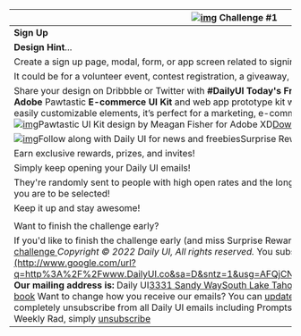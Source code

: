 | [![img](https://ci5.googleusercontent.com/proxy/LZFigNLe4ODqg9hIxyxfKMw21PHnKxENGEmz5qhJdmOA5EN_ibGm_WUQ4pDblx6aVOgF8RQ1NcsjH3NQWhm3q4ynlEozfra2fdhDewHwCxWtKjE0PFWoSCTwNerI_hUwuNiCnRVxWKvmheAQd40EkTFsszVLiAyAAQo=s0-d-e1-ft#https://gallery.mailchimp.com/4f673bd669d38ddb22ebef774/images/b35b77c5-2512-4a47-9cfb-b69e03ae486d.png)](https://www.google.com/url?q=https%3A%2F%2Fdailyui.us11.list-manage.com%2Ftrack%2Fclick%3Fu%3D4f673bd669d38ddb22ebef774%26id%3Daeecd5b589%26e%3D96edc24e23&sa=D&sntz=1&usg=AFQjCNH1MQ4Q08yfOwJ1rqCMUeMoewPkWQ) Challenge #1 |
| ------------------------------------------------------------ |
| **Sign Up**                                                  |
| **Design Hint**...                                           | 
| Create a sign up page, modal, form, or app screen related to signing up for something.  |
| It could be for a volunteer event, contest registration, a giveaway, or anything you can image.  |
| Share your design on Dribbble or Twitter with **#DailyUI**  **Today's Free Resource 🌟** Proudly Sponsored by **Adobe** Pawtastic **E-commerce UI Kit** and web app prototype kit with typography and colors. With 35+ easily customizable elements, it’s perfect for a marketing, e-commerce, and dashboard experience.[![img](https://ci4.googleusercontent.com/proxy/B8O6fe4nfj82A3_40aJZ_DC13DtMDZuS1-Lj6tvC9MCm1ZmjFWZ8t4QGv9SaoFZJMfisTI903FJSXTtxfECN76ROpYVI9k05KbM_NcVOtl90hqr1Rbph5bKB8Kw4BcWtto-tfmaJ9qmBAj5G4IHTP4gzgeas2ZwGiiM=s0-d-e1-ft#https://gallery.mailchimp.com/4f673bd669d38ddb22ebef774/images/5659c4d9-d514-42dd-bfff-343f0377ad0c.png)](https://www.google.com/url?q=https%3A%2F%2Fdailyui.us11.list-manage.com%2Ftrack%2Fclick%3Fu%3D4f673bd669d38ddb22ebef774%26id%3D5310261a9f%26e%3D96edc24e23&sa=D&sntz=1&usg=AFQjCNEZWz0UbNg7h5hBraeuNP1Xd2LjDQ)Pawtastic UI Kit design by Meagan Fisher for Adobe XD[Download for FREE](https://www.google.com/url?q=https%3A%2F%2Fdailyui.us11.list-manage.com%2Ftrack%2Fclick%3Fu%3D4f673bd669d38ddb22ebef774%26id%3D5310261a9f%26e%3D96edc24e23&sa=D&sntz=1&usg=AFQjCNEZWz0UbNg7h5hBraeuNP1Xd2LjDQ)[![img](https://ci5.googleusercontent.com/proxy/KLWDyxU_2JT5nOGTE6_NSp-hT37kpCU8B8HLih6GyBnhKJEvCDQsIeq4uLfJ7CQWsSCfpfcbCXVh74IrAuFYiXcU4R2sPN1CInMYwE7DpPIiYM9dGmBbl7FrtmeFZ6I=s0-d-e1-ft#https://cdn-images.mailchimp.com/icons/social-block-v2/color-facebook-48.png)](https://www.google.com/url?q=https%3A%2F%2Fdailyui.us11.list-manage.com%2Ftrack%2Fclick%3Fu%3D4f673bd669d38ddb22ebef774%26id%3Dff38832ddb%26e%3D96edc24e23&sa=D&sntz=1&usg=AFQjCNGRVolI8jEvyioMeu1USzCF7YTrRA)[![img](https://ci5.googleusercontent.com/proxy/9JCidMa5VknLAPg4RYMmH7FGGVE7GTqtQfZp9sA6f68f38QxOQjaZjOzu4PYlR28CsRZztKJCldsl4XY02xdjYH6F1CkIDvevrQ6WPEMdEVx5YYDxBx0t302TgzwTA=s0-d-e1-ft#https://cdn-images.mailchimp.com/icons/social-block-v2/color-twitter-48.png)](https://www.google.com/url?q=https%3A%2F%2Fdailyui.us11.list-manage.com%2Ftrack%2Fclick%3Fu%3D4f673bd669d38ddb22ebef774%26id%3Dd11b5c64e0%26e%3D96edc24e23&sa=D&sntz=1&usg=AFQjCNH-zPfOJ_PXu8FGdf4JV0X-UgHyjg)[![img](https://ci6.googleusercontent.com/proxy/e0x2d3VHF5UJ5b8TUsDQqguBoxU4OIAI-rPqR0gfdX7XB7HPFV_-Ha_cNeaoWfDC-VtEbHruZt-WA9QzuSJNxjFY2g6HlJHJoc4DmPGRca9GgiwjKkdO_M_n3cAtwFk=s0-d-e1-ft#https://cdn-images.mailchimp.com/icons/social-block-v2/color-dribbble-48.png)](https://www.google.com/url?q=https%3A%2F%2Fdailyui.us11.list-manage.com%2Ftrack%2Fclick%3Fu%3D4f673bd669d38ddb22ebef774%26id%3Dda741d6ce5%26e%3D96edc24e23&sa=D&sntz=1&usg=AFQjCNE4q4662iY5vnUEy1Aq5nz6NxJLWQ)
| [![img](https://ci5.googleusercontent.com/proxy/FR4I0VM10pxcUwbQ63iIF6cAOqyzEbM1yC4ru84XQ1cT1RbvvmtJzUt4RdH1WUB452ecisGFRwh877ppJp5BhUmQhUWIABs5JUY80JFlBF08huivKdmS6R-dPg=s0-d-e1-ft#https://cdn-images.mailchimp.com/icons/social-block-v2/color-link-48.png)](https://www.google.com/url?q=https%3A%2F%2Fdailyui.us11.list-manage.com%2Ftrack%2Fclick%3Fu%3D4f673bd669d38ddb22ebef774%26id%3Daeecd5b589%26e%3D96edc24e23&sa=D&sntz=1&usg=AFQjCNH1MQ4Q08yfOwJ1rqCMUeMoewPkWQ)Follow along with Daily UI for news and freebiesSurprise Rewards Are Live! |
| Earn exclusive rewards, prizes, and invites!   |
| Simply keep opening your Daily UI emails!   |
| They're randomly sent to people with high open rates and the longer you're subscribed, the more likely you are to be selected!  |
| Keep it up and stay awesome! |
|                                                              |
| Want to finish the challenge early?  |
| If you'd like to finish the challenge early (and miss Surprise Rewards) simply click below to [quit the challenge ](https://www.google.com/url?q=https%3A%2F%2Fdailyui.us11.list-manage.com%2Fautomation%2Fremove%3Fuid%3D4f673bd669d38ddb22ebef774%26cid%3Da95ef3f617%26eid%3D96edc24e23&sa=D&sntz=1&usg=AFQjCNHguyKTuhREWmQM-aLkdrkIYIvOFw)*Copyright © 2022 Daily UI, All rights reserved.* You subscribed at [www.DailyUI.co](http://www.google.com/url?q=http%3A%2F%2Fwww.DailyUI.co&sa=D&sntz=1&usg=AFQjCNESm6a_Geke1p6YRhg6XXXDXz4okg)  **Our mailing address is:** Daily UI[3331 Sandy Way](https://www.google.com/maps/search/3331+Sandy+Way+South+Lake+Tahoe+,++CA?entry=gmail&source=g)[South Lake Tahoe](https://www.google.com/maps/search/3331+Sandy+Way+South+Lake+Tahoe+,++CA?entry=gmail&source=g), [CA](https://www.google.com/maps/search/3331+Sandy+Way+South+Lake+Tahoe+,++CA?entry=gmail&source=g) 96510 [Add us to your address book](https://www.google.com/url?q=https%3A%2F%2Fdailyui.us11.list-manage.com%2Fvcard%3Fu%3D4f673bd669d38ddb22ebef774%26id%3D0ac3a8df35&sa=D&sntz=1&usg=AFQjCNGrk8FhQJTaY3txBssTEk1CrxPRjw)  Want to change how you receive our emails? You can [update your preferences](https://www.google.com/url?q=https%3A%2F%2Fdailyui.us11.list-manage.com%2Fprofile%3Fu%3D4f673bd669d38ddb22ebef774%26id%3D0ac3a8df35%26e%3D96edc24e23%26c%3De9ddced28f&sa=D&sntz=1&usg=AFQjCNHSaf-V1Q43WbxxIjyACEgJ3acI8Q) or if you'd like to completely unsubscribe from all Daily UI emails including Prompts[, ](https://www.google.com/maps/search/3331+Sandy+Way+South+Lake+Tahoe+,++CA?entry=gmail&source=g)Surprise Rewards, and our awesome Weekly Rad, simply [unsubscribe](https://www.google.com/url?q=https%3A%2F%2Fdailyui.us11.list-manage.com%2Funsubscribe%3Fu%3D4f673bd669d38ddb22ebef774%26id%3D0ac3a8df35%26e%3D96edc24e23%26c%3De9ddced28f&sa=D&sntz=1&usg=AFQjCNEThRKHAccm7rOTYUAK7EP4f9cqkA) | 